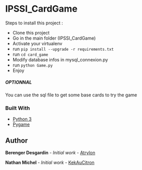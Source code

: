 # IPSSI_CardGame

Steps to install this project :

* Clone this project
* Go in the main folder (IPSSI_CardGame)
* Activate your virtualenv
* run ``pip install --upgrade -r requirements.txt``
* run ``cd card_game`` 
* Modify database infos in mysql_connexion.py
* run ```python Game.py```
* Enjoy


##### OPTIONNAL
You can use the sql file to get some base cards to try the game


### Built With
* [Python 3](https://www.python.org)
* [Pygame](https://www.pygame.org/news)


## Author
**Berenger Desgardin** - *Initial work* - [Atrylon](https://gihub.com/Atrylon)

**Nathan Michel** - *Initial work* - [KekAuCitron](https://github.com/KekAuCitron)
